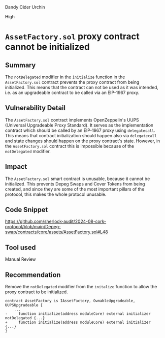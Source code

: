 Dandy Cider Urchin

High

# `AssetFactory.sol` proxy contract cannot be initialized

## Summary
The `notDelegated` modifier in the `initialize` function in the `AssetFactory.sol` contract prevents the proxy contract from being initialized. This means that the contract can not be used as it was intended, i.e. as an upgradeable contract to be called via an EIP-1967 proxy.

## Vulnerability Detail
The `AssetFactory.sol` contract implements OpenZeppelin's UUPS (Universal Upgradeable Proxy Standard). It serves as the implementation contract which should be called by an EIP-1967 proxy using `delegatecall`. This means that contract initialization should happen also via `delegatecall` and state changes should happen on the proxy contract's state. However, in the `AssetFactory.sol` contract this is impossible because of the `notDelegated` modifier.

## Impact
The `AssetFactory.sol` smart contract is unusable, because it cannot be initialized. This prevents Depeg Swaps and Cover Tokens from being created, and since they are some of the most important pillars of the protocol, this makes the whole protocol unusable.

## Code Snippet
https://github.com/sherlock-audit/2024-08-cork-protocol/blob/main/Depeg-swap/contracts/core/assets/AssetFactory.sol#L48

## Tool used

Manual Review

## Recommendation
Remove the `notDelegated` modifier from the `initalize` function to allow the proxy contract to be initialized.

```solidity
contract AssetFactory is IAssetFactory, OwnableUpgradeable, UUPSUpgradeable {
    ...
-     function initialize(address moduleCore) external initializer notDelegated {...}
+     function initialize(address moduleCore) external initializer {...}
}
```